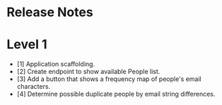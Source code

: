 # Release Notes

# Level 1
 - [1] Application scaffolding.
 - [2] Create endpoint to show available People list.
 - [3] Add a button that shows a frequency map of people's email characters.
 - [4] Determine possible duplicate people by email string differences.
